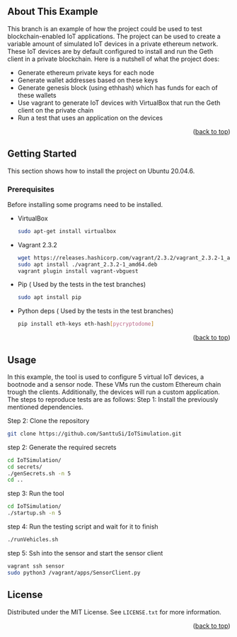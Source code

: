 <!-- Improved compatibility of back to top link: See: https://github.com/othneildrew/Best-README-Template/pull/73 -->
<a name="readme-top"></a>



<!-- ABOUT THIS EXAMPLE -->
## About This Example
This branch is an example of how the project could be used to test blockchain-enabled IoT applications.
The project can be used to create a variable amount of simulated IoT devices in a private ethereum network.
These IoT devices are by default configured to install and run the Geth client in a private blockchain.
Here is a nutshell of what the project does:
* Generate ethereum private keys for each node
* Generate wallet addresses based on these keys
* Generate genesis block (using ethhash) which has funds for each of these wallets
* Use vagrant to generate IoT devices with VirtualBox that run the Geth client on the private chain
* Run a test that uses an application on the devices


<p align="right">(<a href="#readme-top">back to top</a>)</p>


<!-- GETTING STARTED -->
## Getting Started

This section shows how to install the project on Ubuntu 20.04.6.

### Prerequisites
Before installing some programs need to be installed.

* VirtualBox
  ```sh
  sudo apt-get install virtualbox
  ```
* Vagrant 2.3.2
  ```sh
  wget https://releases.hashicorp.com/vagrant/2.3.2/vagrant_2.3.2-1_amd64.deb
  sudo apt install ./vagrant_2.3.2-1_amd64.deb
  vagrant plugin install vagrant-vbguest
  ```
* Pip ( Used by the tests in the test branches)
  ```sh
  sudo apt install pip
  ```
* Python deps ( Used by the tests in the test branches)
  ```sh
  pip install eth-keys eth-hash[pycryptodome]
  ```


<p align="right">(<a href="#readme-top">back to top</a>)</p>

<!-- USAGE EXAMPLES -->
## Usage
In this example, the tool is used to configure 5 virtual IoT devices, a bootnode and a sensor node. These VMs run the custom Ethereum chain trough the clients.
Additionally, the devices will run a custom application.
The steps to reproduce tests are as follows:
Step 1:
  Install the previously mentioned dependencies.
  
Step 2:
  Clone the repository
  ```sh
  git clone https://github.com/SanttuSi/IoTSimulation.git
  ```
step 2: Generate the required secrets
  ```sh
  cd IoTSimulation/
  cd secrets/
  ./genSecrets.sh -n 5
  cd ..
  ```
step 3: 
  Run the tool
  ```sh
  cd IoTSimulation/
  ./startup.sh -n 5
  ```
step 4: Run the testing script and wait for it to finish
  ```sh
  ./runVehicles.sh
  ```
step 5: Ssh into the sensor and start the sensor client
  ```sh
  vagrant ssh sensor
  sudo python3 /vagrant/apps/SensorClient.py
  ```

<!-- LICENSE -->
## License

Distributed under the MIT License. See `LICENSE.txt` for more information.

<p align="right">(<a href="#readme-top">back to top</a>)</p>



